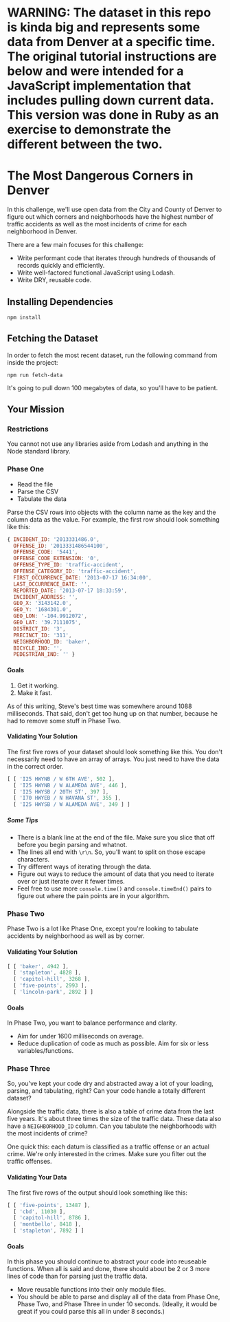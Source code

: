 # WARNING: The dataset in this repo is kinda big and represents some data from Denver at a specific time. The original tutorial instructions are below and were intended for a JavaScript implementation that includes pulling down current data. This version was done in Ruby as an exercise to demonstrate the different between the two.

# The Most Dangerous Corners in Denver

In this challenge, we'll use open data from the City and County of Denver to figure out which corners and neighborhoods have the highest number of traffic accidents as well as the most incidents of crime for each neighborhood in Denver.

There are a few main focuses for this challenge:

- Write performant code that iterates through hundreds of thousands of records quickly and efficiently.
- Write well-factored functional JavaScript using Lodash.
- Write DRY, reusable code.

## Installing Dependencies

```
npm install
```

## Fetching the Dataset

In order to fetch the most recent dataset, run the following command from inside the project:

```
npm run fetch-data
```

It's going to pull down 100 megabytes of data, so you'll have to be patient.

## Your Mission

### Restrictions

You cannot not use any libraries aside from Lodash and anything in the Node standard library.

### Phase One

- Read the file
- Parse the CSV
- Tabulate the data

Parse the CSV rows into objects with the column name as the key and the column data as the value. For example, the first row should look something like this:

```js
{ INCIDENT_ID: '2013331486.0',
  OFFENSE_ID: '2013331486544100',
  OFFENSE_CODE: '5441',
  OFFENSE_CODE_EXTENSION: '0',
  OFFENSE_TYPE_ID: 'traffic-accident',
  OFFENSE_CATEGORY_ID: 'traffic-accident',
  FIRST_OCCURRENCE_DATE: '2013-07-17 16:34:00',
  LAST_OCCURRENCE_DATE: '',
  REPORTED_DATE: '2013-07-17 18:33:59',
  INCIDENT_ADDRESS: '',
  GEO_X: '3143142.0',
  GEO_Y: '1684301.0',
  GEO_LON: '-104.9912072',
  GEO_LAT: '39.7111075',
  DISTRICT_ID: '3',
  PRECINCT_ID: '311',
  NEIGHBORHOOD_ID: 'baker',
  BICYCLE_IND: '',
  PEDESTRIAN_IND: '' }
```

#### Goals

1. Get it working.
2. Make it fast.

As of this writing, Steve's best time was somewhere around 1088 milliseconds. That said, don't get too hung up on that number, because he had to remove some stuff in Phase Two.

#### Validating Your Solution

The first five rows of your dataset should look something like this. You don't necessarily need to have an array of arrays. You just need to have the data in the correct order.

```js
[ [ 'I25 HWYNB / W 6TH AVE', 502 ],
  [ 'I25 HWYNB / W ALAMEDA AVE', 446 ],
  [ 'I25 HWYSB / 20TH ST', 397 ],
  [ 'I70 HWYEB / N HAVANA ST', 355 ],
  [ 'I25 HWYSB / W ALAMEDA AVE', 349 ] ]
```

##### Some Tips

- There is a blank line at the end of the file. Make sure you slice that off before you begin parsing and whatnot.
- The lines all end with `\r\n`. So, you'll want to split on those escape characters.
- Try different ways of iterating through the data.
- Figure out ways to reduce the amount of data that you need to iterate over or just iterate over it fewer times.
- Feel free to use more `console.time()` and `console.timeEnd()` pairs to figure out where the pain points are in your algorithm.

### Phase Two

Phase Two is a lot like Phase One, except you're looking to tabulate accidents by neighborhood as well as by corner.

#### Validating Your Solution

```js
[ [ 'baker', 4942 ],
  [ 'stapleton', 4828 ],
  [ 'capitol-hill', 3268 ],
  [ 'five-points', 2993 ],
  [ 'lincoln-park', 2892 ] ]
```

#### Goals

In Phase Two, you want to balance performance and clarity.

- Aim for under 1600 milliseconds on average.
- Reduce duplication of code as much as possible. Aim for six or less variables/functions.

### Phase Three

So, you've kept your code dry and abstracted away a lot of your loading, parsing, and tabulating, right? Can your code handle a totally different dataset?

Alongside the traffic data, there is also a table of crime data from the last five years. It's about three times the size of the traffic data. These data also have a `NEIGHBORHOOD_ID` column. Can you tabulate the neighborhoods with the most incidents of crime?

One quick this: each datum is classified as a traffic offense or an actual crime. We're only interested in the crimes. Make sure you filter out the traffic offenses.

#### Validating Your Data

The first five rows of the output should look something like this:

```js
[ [ 'five-points', 13487 ],
  [ 'cbd', 11030 ],
  [ 'capitol-hill', 8786 ],
  [ 'montbello', 8418 ],
  [ 'stapleton', 7892 ] ]
```

#### Goals

In this phase you should continue to abstract your code into reuseable functions. When all is said and done, there should about be 2 or 3 more lines of code than for parsing just the traffic data.

- Move reusable functions into their only module files.
- You should be able to parse and display all of the data from Phase One, Phase Two, and Phase Three in under 10 seconds. (Ideally, it would be great if you could parse this all in under 8 seconds.)
